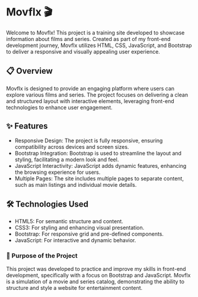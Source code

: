 # Movflx 🎬
Welcome to Movflx! This project is a training site developed to showcase information about films and series. Created as part of my front-end development journey, Movflx utilizes HTML, CSS, JavaScript, and Bootstrap to deliver a responsive and visually appealing user experience.

## 📋 Overview
Movflx is designed to provide an engaging platform where users can explore various films and series. The project focuses on delivering a clean and structured layout with interactive elements, leveraging front-end technologies to enhance user engagement.

## ✨ Features
- Responsive Design: The project is fully responsive, ensuring compatibility across devices and screen sizes.
- Bootstrap Integration: Bootstrap is used to streamline the layout and styling, facilitating a modern look and feel.
- JavaScript Interactivity: JavaScript adds dynamic features, enhancing the browsing experience for users.
- Multiple Pages: The site includes multiple pages to separate content, such as main listings and individual movie details.

## 🛠️ Technologies Used
- HTML5: For semantic structure and content.
- CSS3: For styling and enhancing visual presentation.
- Bootstrap: For responsive grid and pre-defined components.
- JavaScript: For interactive and dynamic behavior.

### 🎥 Purpose of the Project
This project was developed to practice and improve my skills in front-end development, specifically with a focus on Bootstrap and JavaScript. Movflx is a simulation of a movie and series catalog, demonstrating the ability to structure and style a website for entertainment content. 

